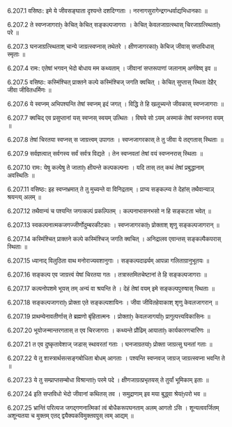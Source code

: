 6.207.1
वसिष्ठः:
इमे ये जीवसङ्घाता दृश्यन्ते दशदिग्गताः ।
नरनागसुरागेन्द्रगन्धर्वाद्यभिधानकाः ॥


6.207.2
ते स्वप्नजागराẖ केचित् केचित् सङ्कल्पजागराः ।
केचित् केवलजाग्रत्स्थास् चिरजाग्रत्स्थिताḫ परे ॥


6.207.3
घनजाग्रत्स्थिताश् चान्ये जाग्रत्स्वप्नास् तथेतरे ।
क्षीणजागरकाẖ केचिज् जीवास् सप्तविधास् स्मृताः ॥


6.207.4
रामः:
एतेषां भगवन् भेदो बोधाय मम कथ्यताम् ।
जीवानां सप्तरूपाणां जलानाम् अर्णवेष्व् इव ॥


6.207.5
वसिष्ठः:
कस्मिंश्चित् प्राक्तने कल्पे कस्मिंश्चिज् जगति क्वचित् ।
केचित् सुप्तास् स्थिता देहैर् जीवा जीवितधर्मिणः ॥


6.207.6
ये स्वप्नम् अभिपश्यन्ति तेषां स्वप्नम् इदं जगत् ।
विद्धि ते हि खलूच्यन्ते जीवकास् स्वप्नजागराः ॥


6.207.7
क्वचिद् एव प्रसुप्तानां यस् स्वप्नस् स्वयम् उत्थितः ।
विषये सो ऽयम् अस्माकं तेषां स्वप्ननरा वयम् ॥


6.207.8
तेषां चिरतया स्वप्नस् स जाग्रत्त्वम् उपागतः ।
स्वप्नजागरकास् ते तु जीवा ये तद्गतास् स्थिताः ॥


6.207.9
सर्वज्ञत्वात् सर्वगस्य सर्वं सर्वत्र विद्यते ।
तेन स्वप्नवतां तेषां वयं स्वप्ननरास् स्थिताः ॥


6.207.10
रामः:
येषु कल्पेषु ते जाताẖ क्षीयन्ते कल्पकल्पनाः ।
यदि तास् तत् कथं तेषां प्रबुद्धानाम् अवस्थितिः ॥


6.207.11
वसिष्ठः:
इह स्वप्नभ्रमात् ते तु मुच्यन्ते वा विनिद्रताम् ।
प्राप्य सङ्कल्प्य ते देहांस् तथैवान्याञ् श्रयन्त्य् अलम् ॥


6.207.12
तथैवान्यं च पश्यन्ति जगत्कल्पं प्रकल्पितम् ।
कल्पनाभासनभसो न हि सङ्कटता भवेत् ॥


6.207.13
स्वकल्पनात्मकजगज्जीर्णोदुम्बरकीटकाः ।
स्वप्नजागरकाḫ प्रोक्ताश् शृणु सङ्कल्पजागरान् ॥


6.207.14
कस्मिंश्चित् प्राक्तने कल्पे कस्मिंश्चिज् जगति क्वचित् ।
अनिद्रालव एवान्तस् सङ्कल्पैकपरास् स्थिताः ॥


6.207.15
ध्यानाद् विलुठिता वाथ मनोराज्यवशानुगाः ।
सङ्कल्पदार्ढ्यम् आपन्ना गलिताग्रानुभूतयः ॥


6.207.16
सङ्कल्प एव जाग्रत्त्वं येषां चिरतया गतः ।
तत्रास्तमितचेष्टानां ते हि सङ्कल्पजागराः ॥


6.207.17
कल्पनोपशमे भूयस् तम् अन्यं वा श्रयन्ति ते ।
देहं तेषां वयम् इमे सङ्कल्पपुरुषास् स्थिताः ॥


6.207.18
सङ्कल्पजागराḫ प्रोक्ता एते सङ्कल्पशायिनः ।
जीवा जीवितहेवाकाश् शृणु केवलजागरान् ॥


6.207.19
प्राथम्येनावतीर्णास् ते ब्रह्मणो बृंहितात्मनः ।
प्रोक्ताẖ केवलजागर्याḫ प्रागुत्पत्त्यविकासिनः ॥


6.207.20
भूयोजन्मान्तरगतास् त एव चिरजागराः ।
कथ्यन्ते प्रौढिम् आयाताẖ कार्यकारणचारिणः ॥


6.207.21
त एव दुष्कृतावेशाज् जडास् स्थावरतां गताः ।
घनजाग्रतयḫ प्रोक्ता जाग्रत्सु घनतां गताः ॥


6.207.22
ये तु शास्त्रार्थसत्सङ्गबोधिता बोधम् आगताः ।
पश्यन्ति स्वप्नवज् जाग्रज् जाग्रत्स्वप्ना भवन्ति ते ॥


6.207.23
ये तु सम्प्राप्तसम्बोधा विश्रान्ताḫ परमे पदे ।
क्षीणजाग्रत्प्रभृतयस् ते तुर्यां भूमिकाम् इताः ॥


6.207.24
इति सप्तविधो भेदो जीवानां कथितस् तव ।
समुद्राणाम् इव मया बुद्ध्वा श्रेयḫपरो भव ॥


6.207.25
भ्रान्तिं परित्यज जगद्गणनात्मिकां त्वं बोधैकरूपघनताम् अलम् आगतो ऽसि ।
शून्यत्ववर्जितम् अशून्यतया च मुक्तम् एतद् द्वयैक्यकविमुक्तवपुस् त्वम् आद्यम् ॥

